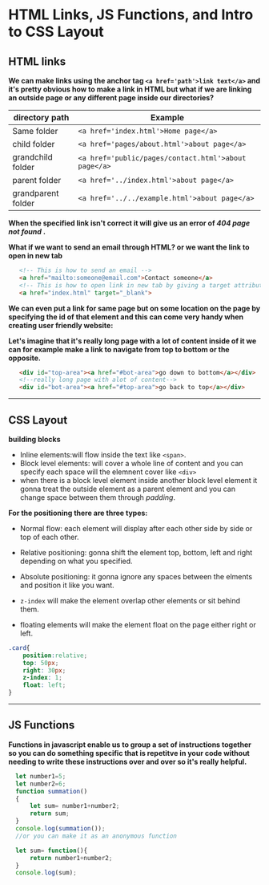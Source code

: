 # HTML Links, JS Functions, and Intro to CSS Layout

## HTML links

**We can make links using the anchor tag `<a href='path'>link text</a>` and it's pretty obvious how to make a link in HTML but what if we are linking an outside page or any different page inside our directories?**

|directory path      | Example                                             |
|--------------------|-----------------------------------------------------|
| Same folder        | `<a href='index.html'>Home page</a>`                |
| child folder       | `<a href='pages/about.html'>about page</a>`         |
| grandchild folder  | `<a href='public/pages/contact.html'>about page</a>`|
| parent folder      | `<a href='../index.html'>about page</a>`            |
| grandparent folder | `<a href='../../example.html'>about page</a>`       |


**When the specified link isn't correct it will give us an error of *404 page not found* .**

**What if we want to send an email through HTML? or we want the link to open in new tab**

```html
   <!-- This is how to send an email -->
   <a href="mailto:someone@email.com">Contact someone</a>
   <!-- This is how to open link in new tab by giving a target attribute -->
   <a href="index.html" target="_blank">

```

**We can even put a link for same page but on some location on the page by specifying the id of that element and this can come very handy when creating user friendly website:**

**Let's imagine that it's really long page with a lot of content inside of it we can for example make a link to navigate from  top to bottom or the opposite.**

```html
   <div id="top-area"><a href="#bot-area">go down to bottom</a></div>
   <!--really long page with alot of content-->
   <div id="bot-area"><a href="#top-area">go back to top</a></div>
```

***

## CSS Layout

**building  blocks**
 - Inline elements:will flow inside the text like `<span>`.
 - Block level elements: will cover a whole line of content and you can specify each space will the elemnent cover like `<div>`
 - when there is a block level element inside another block level element it gonna treat the outside element as a parent element and you can change space between them through *padding*.

 **For the positioning there are three types:**
 - Normal flow: each element will display after each other side by side or top of each other.
 - Relative positioning: gonna shift the element top, bottom, left and right depending on what you specified.
 - Absolute positioning: it gonna ignore any spaces between the elments and position it like you want.

 - `z-index` will make the element overlap other elements or sit behind them.
 - floating elements will make the element float on the page either right or left.
 ```css
 .card{
     position:relative;
     top: 50px;
     right: 30px;
     z-index: 1;
     float: left;
 }
 ```
***
## JS Functions

**Functions in javascript enable us to group a set of instructions together so you can do something specific that is repetitve in your code without needing to write these instructions over and over so it's really helpful.**

```javascript 
  let number1=5;
  let number2=6;
  function summation()
  {
      let sum= number1+number2;
      return sum;
  }
  console.log(summation());
  //or you can make it as an anonymous function

  let sum= function(){
      return number1+number2;
  }
  console.log(sum);
```
